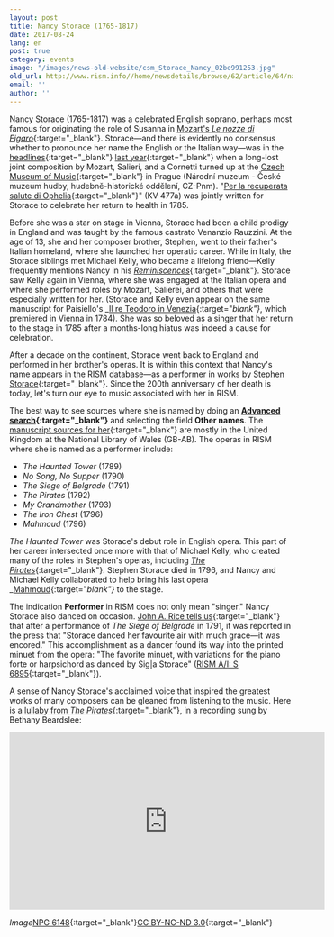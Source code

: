 ```yaml
---
layout: post
title: Nancy Storace (1765-1817)
date: 2017-08-24
lang: en
post: true
category: events
image: "/images/news-old-website/csm_Storace_Nancy_02be991253.jpg"
old_url: http://www.rism.info//home/newsdetails/browse/62/article/64/nancy-storace-1765-1817.html
email: ''
author: ''
---
```


Nancy Storace (1765-1817) was a celebrated English soprano, perhaps most famous for originating the role of Susanna in [Mozart's _Le nozze di Figaro_](https://opac.rism.info/search?id=400187519){:target="_blank"}. Storace—and there is evidently no consensus whether to pronounce her name the English or the Italian way—was in the [headlines](http://www.mozarteum.at/start/meldung/283){:target="_blank"} [last year](http://in.reuters.com/article/czech-mozart-idINKCN0VP1Q2){:target="_blank"} when a long-lost joint composition by Mozart, Salieri, and a Cornetti turned up at the [Czech Museum of Music](http://opac.nm.cz/opaccmh/documents/63005){:target="_blank"} in Prague (Národní muzeum - České muzeum hudby, hudebně-historické oddělení, CZ-Pnm). "[Per la recuperata salute di Ophelia](https://en.wikipedia.org/wiki/Per_la_ricuperata_salute_di_Ofelia){:target="_blank"}" (KV 477a) was jointly written for Storace to celebrate her return to health in 1785.

Before she was a star on stage in Vienna, Storace had been a child prodigy in England and was taught by the famous castrato Venanzio Rauzzini. At the age of 13, she and her composer brother, Stephen, went to their father's Italian homeland, where she launched her operatic career. While in Italy, the Storace siblings met Michael Kelly, who became a lifelong friend—Kelly frequently mentions Nancy in his [_Reminiscences_](https://archive.org/stream/reminiscencesofm01kellrich#page/94/mode/2up/search/nancy){:target="_blank"}. Storace saw Kelly again in Vienna, where she was engaged at the Italian opera and where she performed roles by Mozart, Salierei, and others that were especially written for her. (Storace and Kelly even appear on the same manuscript for Paisiello's _[Il re Teodoro in Venezia](https://opac.rism.info/search?id=450058030){:target="_blank"}_, which premiered in Vienna in 1784). She was so beloved as a singer that her return to the stage in 1785 after a months-long hiatus was indeed a cause for celebration.

After a decade on the continent, Storace went back to England and performed in her brother's operas. It is within this context that Nancy's name appears in the RISM database—as a performer in works by [Stephen Storace](https://opac.rism.info/search?View=rism&author=Stephen+Storace){:target="_blank"}. Since the 200th anniversary of her death is today, let's turn our eye to music associated with her in RISM.

The best way to see sources where she is named by doing an **[Advanced search](https://opac.rism.info/metaopac/start.do?View=rism&SearchType=2&Language=en){:target="_blank"}** and selecting the field **Other names**. The [manuscript sources for her](https://opac.rism.info/search?View=rism&q=nancy+storace&Language=en){:target="_blank"} are mostly in the United Kingdom at the National Library of Wales (GB-AB). The operas in RISM where she is named as a performer include:

- _The Haunted Tower_ (1789)
- _No Song, No Supper_ (1790)
- _The Siege of Belgrade_ (1791)
- _The Pirates_ (1792)
- _My Grandmother_ (1793)
- _The Iron Chest_ (1796)
- _Mahmoud_ (1796)

_The Haunted Tower_ was Storace's debut role in English opera. This part of her career intersected once more with that of Michael Kelly, who created many of the roles in Stephen's operas, including [_The Pirates_](https://opac.rism.info/search?id=806519130){:target="_blank"}. Stephen Storace died in 1796, and Nancy and Michael Kelly collaborated to help bring his last opera _[Mahmoud](https://opac.rism.info/search?id=806519279){:target="_blank"}_ to the stage.

The indication **Performer** in RISM does not only mean "singer." Nancy Storace also danced on occasion. [John A. Rice tells us](https://books.google.de/books?id=8YOwT4hOUQAC&lpg=PA373&dq=%22Storace%20danced%20her%20favourite%20air%22&pg=PA373#v=onepage&q=%22Storace%20danced%20her%20favourite%20air%22&f=false){:target="_blank"} that after a performance of _The Siege of Belgrade_ in 1791, it was reported in the press that "Storace danced her favourite air with much grace—it was encored." This accomplishment as a dancer found its way into the printed minuet from the opera: "The favorite minuet, with variations for the piano forte or harpsichord as danced by Sig|a Storace" ([RISM A/I: S 6895](https://opac.rism.info/search?id=00000990063176){:target="_blank"}).

A sense of Nancy Storace's acclaimed voice that inspired the greatest works of many composers can be gleaned from listening to the music. Here is a [lullaby from _The Pirates_](https://opac.rism.info/search?id=806519122){:target="_blank"}, in a recording sung by Bethany Beardslee:

<iframe width="560" height="315" src="https://www.youtube.com/embed/lApymhUi1NE" frameborder="0" allowfullscreen></iframe>

_Image_[NPG 6148](http://www.npg.org.uk/collections/search/portrait/mw08262/Anna-Selina-Storace){:target="_blank"}[CC BY-NC-ND 3.0](https://creativecommons.org/licenses/by-nc-nd/3.0/){:target="_blank"}


